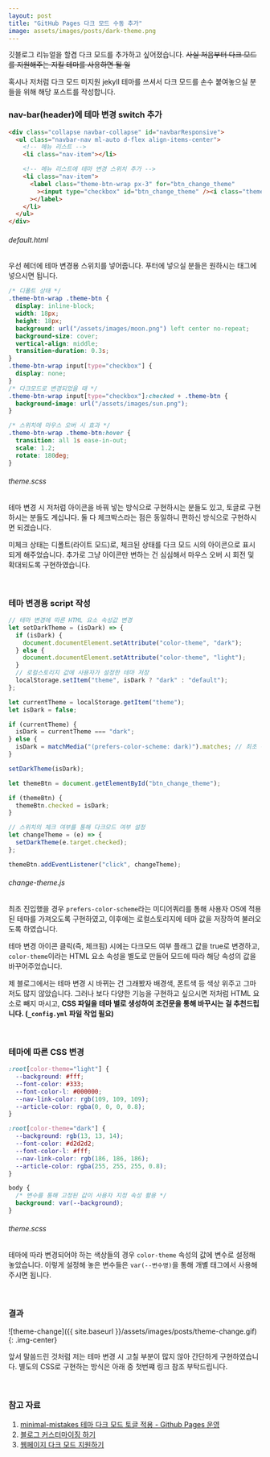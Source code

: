 ```yaml
---
layout: post
title: "GitHub Pages 다크 모드 수동 추가"
image: assets/images/posts/dark-theme.png
---
```


깃블로그 리뉴얼을 할겸 다크 모드를 추가하고 싶어졌습니다. ~~사실 처음부터 다크 모드를 지원해주는 지킬 테마를 사용하면 될 일~~

혹시나 저처럼 다크 모드 미지원 jekyll 테마를 쓰셔서 다크 모드를 손수 붙여놓으실 분들을 위해 해당 포스트를 작성합니다.

### nav-bar(header)에 테마 변경 switch 추가

```html
<div class="collapse navbar-collapse" id="navbarResponsive">
  <ul class="navbar-nav ml-auto d-flex align-items-center">
    <!-- 메뉴 리스트 -->
    <li class="nav-item"></li>

    <!-- 메뉴 리스트에 테마 변경 스위치 추가 -->
    <li class="nav-item">
      <label class="theme-btn-wrap px-3" for="btn_change_theme"
        ><input type="checkbox" id="btn_change_theme" /><i class="theme-btn"></i
      ></label>
    </li>
  </ul>
</div>
```

###### default.html

우선 헤더에 테마 변경용 스위치를 넣어줍니다. 푸터에 넣으실 분들은 원하시는 태그에 넣으시면 됩니다.

```css
/* 디폴트 상태 */
.theme-btn-wrap .theme-btn {
  display: inline-block;
  width: 18px;
  height: 18px;
  background: url("/assets/images/moon.png") left center no-repeat;
  background-size: cover;
  vertical-align: middle;
  transition-duration: 0.3s;
}
.theme-btn-wrap input[type="checkbox"] {
  display: none;
}
/* 다크모드로 변경되었을 때 */
.theme-btn-wrap input[type="checkbox"]:checked + .theme-btn {
  background-image: url("/assets/images/sun.png");
}

/* 스위치에 마우스 오버 시 효과 */
.theme-btn-wrap .theme-btn:hover {
  transition: all 1s ease-in-out;
  scale: 1.2;
  rotate: 180deg;
}
```

###### theme.scss

테마 변경 시 저처럼 아이콘을 바꿔 넣는 방식으로 구현하시는 분들도 있고, 토글로 구현하시는 분들도 계십니다. 둘 다 체크박스라는 점은 동일하니 편하신 방식으로 구현하시면 되겠습니다.

미체크 상태는 디폴트(라이트 모드)로, 체크된 상태를 다크 모드 시의 아이콘으로 표시되게 해주었습니다. 추가로 그냥 아이콘만 변하는 건 심심해서 마우스 오버 시 회전 및 확대되도록 구현하였습니다.

<br>

### 테마 변경용 script 작성

```javascript
// 테마 변경에 따른 HTML 요소 속성값 변경
let setDarkTheme = (isDark) => {
  if (isDark) {
    document.documentElement.setAttribute("color-theme", "dark");
  } else {
    document.documentElement.setAttribute("color-theme", "light");
  }
  // 로컬스토리지 값에 사용자가 설정한 테마 저장
  localStorage.setItem("theme", isDark ? "dark" : "default");
};

let currentTheme = localStorage.getItem("theme");
let isDark = false;

if (currentTheme) {
  isDark = currentTheme === "dark";
} else {
  isDark = matchMedia("(prefers-color-scheme: dark)").matches; // 최초 진입 시, 사용자 OS 설정에 맞춤
}

setDarkTheme(isDark);

let themeBtn = document.getElementById("btn_change_theme");

if (themeBtn) {
  themeBtn.checked = isDark;
}

// 스위치의 체크 여부를 통해 다크모드 여부 설정
let changeTheme = (e) => {
  setDarkTheme(e.target.checked);
};

themeBtn.addEventListener("click", changeTheme);
```

###### change-theme.js

최초 진입했을 경우 `prefers-color-scheme`라는 미디어쿼리를 통해 사용자 OS에 적용된 테마를 가져오도록 구현하였고, 이후에는 로컬스토리지에 테마 값을 저장하여 불러오도록 하였습니다.

테마 변경 아이콘 클릭(즉, 체크됨) 시에는 다크모드 여부 플래그 값을 true로 변경하고,
`color-theme`이라는 HTML 요소 속성을 별도로 만들어 모드에 따라 해당 속성의 값을 바꾸어주었습니다.

제 블로그에서는 테마 변경 시 바뀌는 건 그래봤자 배경색, 폰트색 등 색상 위주고 그마저도 많지 않았습니다.
그러나 보다 다양한 기능을 구현하고 싶으시면 저처럼 HTML 요소로 빼지 마시고, **CSS 파일을 테마 별로 생성하여 조건문을 통해 바꾸시는 걸 추천드립니다. (`_config.yml` 파일 작업 필요)**

<br>

### 테마에 따른 CSS 변경

```css
:root[color-theme="light"] {
  --background: #fff;
  --font-color: #333;
  --font-color-l: #000000;
  --nav-link-color: rgb(109, 109, 109);
  --article-color: rgba(0, 0, 0, 0.8);
}

:root[color-theme="dark"] {
  --background: rgb(13, 13, 14);
  --font-color: #d2d2d2;
  --font-color-l: #fff;
  --nav-link-color: rgb(186, 186, 186);
  --article-color: rgba(255, 255, 255, 0.8);
}

body {
  /* 변수를 통해 고정된 값이 사용자 지정 속성 활용 */
  background: var(--background);
}
```

###### theme.scss

테마에 따라 변경되어야 하는 색상들의 경우 `color-theme` 속성의 값에 변수로 설정해놓았습니다. 이렇게 설정해 놓은 변수들은 `var(--변수명)`을 통해 개별 태그에서 사용해주시면 됩니다.

<br>

### 결과

![theme-change]({{ site.baseurl }}/assets/images/posts/theme-change.gif){: .img-center}

앞서 말씀드린 것처럼 저는 테마 변경 시 고칠 부분이 많지 않아 간단하게 구현하였습니다. 별도의 CSS로 구현하는 방식은 아래 중 첫번쨰 링크 참조 부탁드립니다.

<br>

### 참고 자료

1. [minimal-mistakes 테마 다크 모드 토글 적용 - Github Pages 운영](https://etch-cure.github.io/blog/toggle-dark-mode/)
2. [블로그 커스터마이징 하기](https://wlqmffl0102.github.io/posts/Customizing-Blogs/)
3. [웹페이지 다크 모드 지원하기](https://edykim.com/ko/post/dark-mode/)
